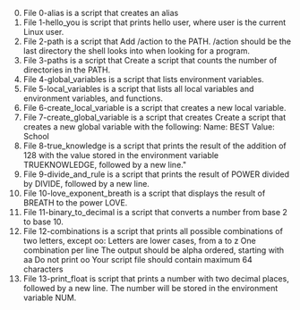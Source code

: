 0. File 0-alias is a script that creates an alias
1. File 1-hello_you is  script that prints hello user, where user is the current Linux user.
2. File 2-path is a script that Add /action to the PATH. /action should be the last directory the shell looks into when looking for a program.
3. File 3-paths is a script that Create a script that counts the number of directories in the PATH.
4. File 4-global_variables is a script that lists environment variables.
5. File 5-local_variables is a script that lists all local variables and environment variables, and functions.
6. File 6-create_local_variable is a script that creates a new local variable.
7. File 7-create_global_variable is a script that creates Create a script that creates a new global variable with the following:
Name: BEST
Value: School
8. File 8-true_knowledge is a script that prints the result of the addition of 128 with the value stored in the environment variable TRUEKNOWLEDGE, followed by a new line."
9. File 9-divide_and_rule is a script that prints the result of POWER divided by DIVIDE, followed by a new line.
10. File 10-love_exponent_breath is  a script that displays the result of BREATH to the power LOVE.
11. File 11-binary_to_decimal is  a script that converts a number from base 2 to base 10.
12. File 12-combinations is a script that prints all possible combinations of two letters, except oo:
Letters are lower cases, from a to z
One combination per line
The output should be alpha ordered, starting with aa
Do not print oo
Your script file should contain maximum 64 characters 
13. File 13-print_float is script that prints a number with two decimal places, followed by a new line.
The number will be stored in the environment variable NUM.
